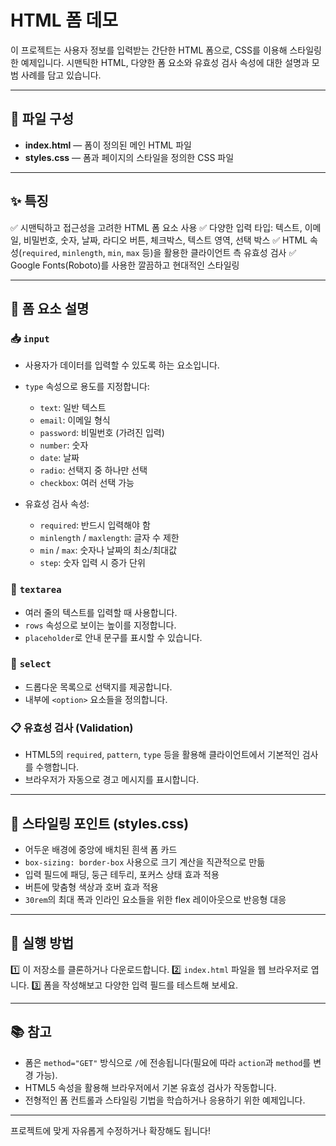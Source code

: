 # HTML 폼 데모

이 프로젝트는 사용자 정보를 입력받는 간단한 HTML 폼으로, CSS를 이용해 스타일링한 예제입니다. 시맨틱한 HTML, 다양한 폼 요소와 유효성 검사 속성에 대한 설명과 모범 사례를 담고 있습니다.

---

## 📄 파일 구성

* **index.html** — 폼이 정의된 메인 HTML 파일
* **styles.css** — 폼과 페이지의 스타일을 정의한 CSS 파일

---

## ✨ 특징

✅ 시맨틱하고 접근성을 고려한 HTML 폼 요소 사용
✅ 다양한 입력 타입: 텍스트, 이메일, 비밀번호, 숫자, 날짜, 라디오 버튼, 체크박스, 텍스트 영역, 선택 박스
✅ HTML 속성(`required`, `minlength`, `min`, `max` 등)을 활용한 클라이언트 측 유효성 검사
✅ Google Fonts(Roboto)를 사용한 깔끔하고 현대적인 스타일링

---

## 📐 폼 요소 설명

### 📥 `input`

* 사용자가 데이터를 입력할 수 있도록 하는 요소입니다.
* `type` 속성으로 용도를 지정합니다:

    * `text`: 일반 텍스트
    * `email`: 이메일 형식
    * `password`: 비밀번호 (가려진 입력)
    * `number`: 숫자
    * `date`: 날짜
    * `radio`: 선택지 중 하나만 선택
    * `checkbox`: 여러 선택 가능
* 유효성 검사 속성:

    * `required`: 반드시 입력해야 함
    * `minlength` / `maxlength`: 글자 수 제한
    * `min` / `max`: 숫자나 날짜의 최소/최대값
    * `step`: 숫자 입력 시 증가 단위

### 📝 `textarea`

* 여러 줄의 텍스트를 입력할 때 사용합니다.
* `rows` 속성으로 보이는 높이를 지정합니다.
* `placeholder`로 안내 문구를 표시할 수 있습니다.

### 🔄 `select`

* 드롭다운 목록으로 선택지를 제공합니다.
* 내부에 `<option>` 요소들을 정의합니다.

### 📋 유효성 검사 (Validation)

* HTML5의 `required`, `pattern`, `type` 등을 활용해 클라이언트에서 기본적인 검사를 수행합니다.
* 브라우저가 자동으로 경고 메시지를 표시합니다.

---

## 🎨 스타일링 포인트 (styles.css)

* 어두운 배경에 중앙에 배치된 흰색 폼 카드
* `box-sizing: border-box` 사용으로 크기 계산을 직관적으로 만듦
* 입력 필드에 패딩, 둥근 테두리, 포커스 상태 효과 적용
* 버튼에 맞춤형 색상과 호버 효과 적용
* `30rem`의 최대 폭과 인라인 요소들을 위한 flex 레이아웃으로 반응형 대응

---

## 🚀 실행 방법

1️⃣ 이 저장소를 클론하거나 다운로드합니다.
2️⃣ `index.html` 파일을 웹 브라우저로 엽니다.
3️⃣ 폼을 작성해보고 다양한 입력 필드를 테스트해 보세요.

---

## 📚 참고

* 폼은 `method="GET"` 방식으로 `/`에 전송됩니다(필요에 따라 `action`과 `method`를 변경 가능).
* HTML5 속성을 활용해 브라우저에서 기본 유효성 검사가 작동합니다.
* 전형적인 폼 컨트롤과 스타일링 기법을 학습하거나 응용하기 위한 예제입니다.

---

프로젝트에 맞게 자유롭게 수정하거나 확장해도 됩니다!
